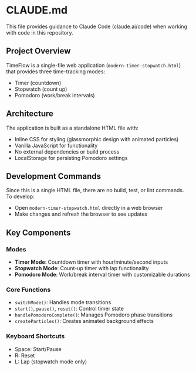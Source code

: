 # CLAUDE.md

This file provides guidance to Claude Code (claude.ai/code) when working with code in this repository.

## Project Overview

TimeFlow is a single-file web application (`modern-timer-stopwatch.html`) that provides three time-tracking modes:
- Timer (countdown)
- Stopwatch (count up)
- Pomodoro (work/break intervals)

## Architecture

The application is built as a standalone HTML file with:
- Inline CSS for styling (glassmorphic design with animated particles)
- Vanilla JavaScript for functionality
- No external dependencies or build process
- LocalStorage for persisting Pomodoro settings

## Development Commands

Since this is a single HTML file, there are no build, test, or lint commands. To develop:
- Open `modern-timer-stopwatch.html` directly in a web browser
- Make changes and refresh the browser to see updates

## Key Components

### Modes
- **Timer Mode**: Countdown timer with hour/minute/second inputs
- **Stopwatch Mode**: Count-up timer with lap functionality
- **Pomodoro Mode**: Work/break interval timer with customizable durations

### Core Functions
- `switchMode()`: Handles mode transitions
- `start()`, `pause()`, `reset()`: Control timer state
- `handlePomodoroComplete()`: Manages Pomodoro phase transitions
- `createParticles()`: Creates animated background effects

### Keyboard Shortcuts
- Space: Start/Pause
- R: Reset
- L: Lap (stopwatch mode only)